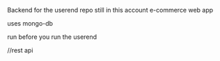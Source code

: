 Backend for the userend repo still in this account
e-commerce web app

uses mongo-db

run before you run the userend

//rest api
